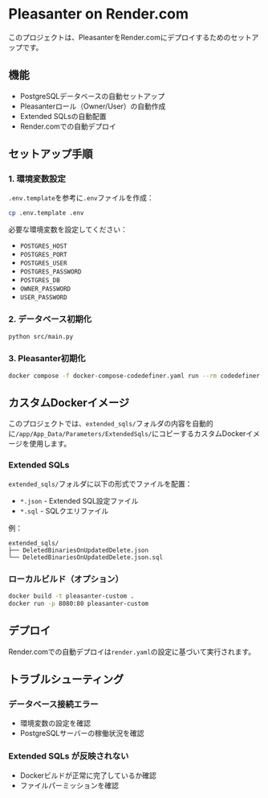 # Pleasanter on Render.com

このプロジェクトは、PleasanterをRender.comにデプロイするためのセットアップです。

## 機能

- PostgreSQLデータベースの自動セットアップ
- Pleasanterロール（Owner/User）の自動作成
- Extended SQLsの自動配置
- Render.comでの自動デプロイ

## セットアップ手順

### 1. 環境変数設定

`.env.template`を参考に`.env`ファイルを作成：

```bash
cp .env.template .env
```

必要な環境変数を設定してください：
- `POSTGRES_HOST`
- `POSTGRES_PORT`
- `POSTGRES_USER`
- `POSTGRES_PASSWORD`
- `POSTGRES_DB`
- `OWNER_PASSWORD`
- `USER_PASSWORD`

### 2. データベース初期化

```bash
python src/main.py
```

### 3. Pleasanter初期化

```bash
docker compose -f docker-compose-codedefiner.yaml run --rm codedefiner _rds /l "ja" /z "Asia/Tokyo"
```

## カスタムDockerイメージ

このプロジェクトでは、`extended_sqls/`フォルダの内容を自動的に`/app/App_Data/Parameters/ExtendedSqls/`にコピーするカスタムDockerイメージを使用します。

### Extended SQLs

`extended_sqls/`フォルダに以下の形式でファイルを配置：

- `*.json` - Extended SQL設定ファイル
- `*.sql` - SQLクエリファイル

例：
```
extended_sqls/
├── DeletedBinariesOnUpdatedDelete.json
└── DeletedBinariesOnUpdatedDelete.json.sql
```

### ローカルビルド（オプション）

```bash
docker build -t pleasanter-custom .
docker run -p 8080:80 pleasanter-custom
```

## デプロイ

Render.comでの自動デプロイは`render.yaml`の設定に基づいて実行されます。

## トラブルシューティング

### データベース接続エラー
- 環境変数の設定を確認
- PostgreSQLサーバーの稼働状況を確認

### Extended SQLs が反映されない
- Dockerビルドが正常に完了しているか確認
- ファイルパーミッションを確認
